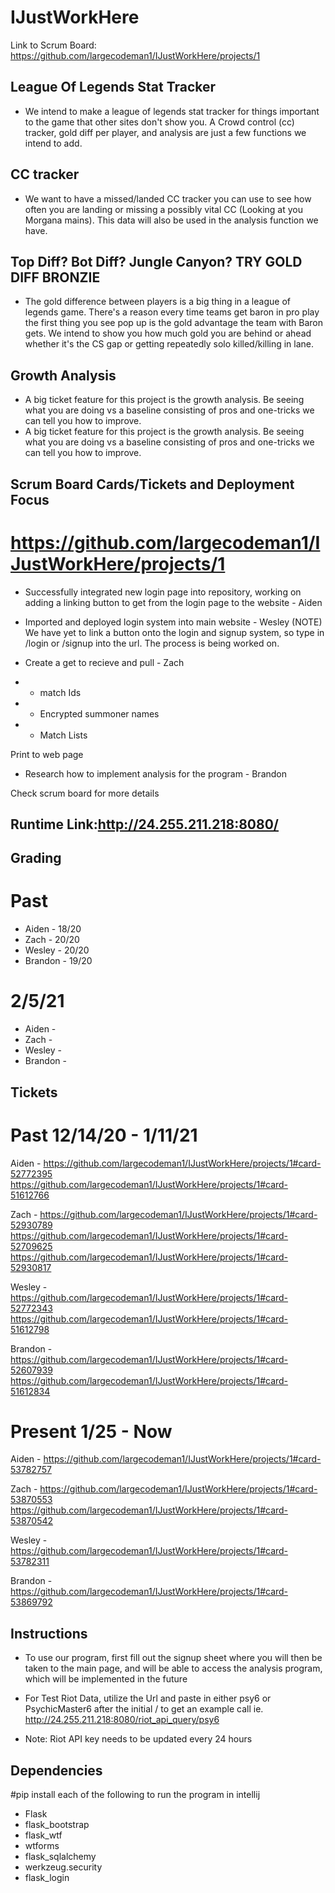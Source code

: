 # IJustWorkHere

Link to Scrum Board:
https://github.com/largecodeman1/IJustWorkHere/projects/1 

## League Of Legends Stat Tracker
* We intend to make a league of legends stat tracker for things important to the game that other sites don't show you. A Crowd control (cc) tracker, gold diff per player, and analysis are just a few functions we intend to add.

## CC tracker
* We want to have a missed/landed CC tracker you can use to see how often you are landing or missing a possibly vital CC (Looking at you Morgana mains). This data will also be used in the analysis function we have. 

## Top Diff? Bot Diff? Jungle Canyon? TRY GOLD DIFF BRONZIE
* The gold difference between players is a big thing in a league of legends game. There's a reason every time teams get baron in pro play the first thing you see pop up is the gold advantage the team with Baron gets. We intend to show you how much gold you are behind or ahead whether it's the CS gap or getting repeatedly solo killed/killing in lane.

## Growth Analysis
* A big ticket feature for this project is the growth analysis. Be seeing what you are doing vs a baseline consisting of pros and one-tricks we can tell you how to improve.
* A big ticket feature for this project is the growth analysis. Be seeing what you are doing vs a baseline consisting of pros and one-tricks we can tell you how to improve.

## Scrum Board Cards/Tickets and Deployment Focus
# https://github.com/largecodeman1/IJustWorkHere/projects/1
* Successfully integrated new login page into repository, working on adding a linking button to get from the login page to the website - Aiden

* Imported and deployed login system into main website - Wesley
(NOTE) We have yet to link a button onto the login and signup system, so type in /login or /signup into the url. The process is being worked on.

* Create a get to recieve and pull - Zach
- - match Ids
- - Encrypted summoner names
- - Match Lists

Print to web page 

* Research how to implement analysis for the program - Brandon

Check scrum board for more details

## Runtime Link:http://24.255.211.218:8080/

## Grading

# Past

* Aiden - 18/20
* Zach - 20/20
* Wesley - 20/20
* Brandon - 19/20

# 2/5/21

* Aiden - 
* Zach - 
* Wesley - 
* Brandon - 

## Tickets 

# Past 12/14/20 - 1/11/21

Aiden - https://github.com/largecodeman1/IJustWorkHere/projects/1#card-52772395
        https://github.com/largecodeman1/IJustWorkHere/projects/1#card-51612766
        
Zach - https://github.com/largecodeman1/IJustWorkHere/projects/1#card-52930789
       https://github.com/largecodeman1/IJustWorkHere/projects/1#card-52709625
       https://github.com/largecodeman1/IJustWorkHere/projects/1#card-52930817

Wesley - https://github.com/largecodeman1/IJustWorkHere/projects/1#card-52772343
         https://github.com/largecodeman1/IJustWorkHere/projects/1#card-51612798
         
Brandon - https://github.com/largecodeman1/IJustWorkHere/projects/1#card-52607939
          https://github.com/largecodeman1/IJustWorkHere/projects/1#card-51612834
          
# Present 1/25 - Now

Aiden - https://github.com/largecodeman1/IJustWorkHere/projects/1#card-53782757 

Zach - https://github.com/largecodeman1/IJustWorkHere/projects/1#card-53870553
       https://github.com/largecodeman1/IJustWorkHere/projects/1#card-53870542
       
Wesley - https://github.com/largecodeman1/IJustWorkHere/projects/1#card-53782311

Brandon - https://github.com/largecodeman1/IJustWorkHere/projects/1#card-53869792



## Instructions
* To use our program, first fill out the signup sheet where you will then be taken to the main page, and will be able to access the analysis program, which will be implemented in the future

* For Test Riot Data, utilize the Url and paste in either psy6 or PsychicMaster6 after the initial / to get an example call
ie. http://24.255.211.218:8080/riot_api_query/psy6
* Note: Riot API key needs to be updated every 24 hours




## Dependencies
#pip install each of the following to run the program in intellij
* Flask
* flask_bootstrap
* flask_wtf
* wtforms
* flask_sqlalchemy
* werkzeug.security
* flask_login
